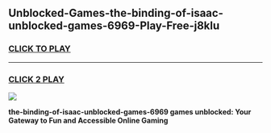 
## Unblocked-Games-the-binding-of-isaac-unblocked-games-6969-Play-Free-j8klu
<h3>
<a href="https://premium76.site?title=the-binding-of-isaac-unblocked-games-6969&ref=23A">CLICK TO PLAY</a></h3>
<hr>

<h3>
<a href="https://premium76.site?title=the-binding-of-isaac-unblocked-games-6969&ref=23A">CLICK 2 PLAY</a>
  
</h3>

<a href="https://premium76.site?title=the-binding-of-isaac-unblocked-games-6969&ref=23A"><img src="https://clearcache.store/games.png"></a>


**the-binding-of-isaac-unblocked-games-6969 games unblocked: Your Gateway to Fun and Accessible Online Gaming**
